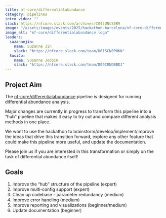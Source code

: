 ```yaml
---
title: nf-core/differentialabundance
category: pipelines
intro_video: ""
slack: https://nfcore.slack.com/archives/C045UNCS5R9
image: "/assets/images/events/2025/hackathon-barcelona/nf-core-differentialabundance_logo_light.png"
image_alt: "nf-core/differentialabundance logo"
leaders:
  suzannejin:
    name: Suzanne Jin
    slack: "https://nfcore.slack.com/team/D01SCN0PHKN"
  SusiJo:
    name: Susanne Jodoin
    slack: "https://nfcore.slack.com/team/D09C0NDBBDJ"
---
```


## Project Aim

The [nf-core/differentialabundance](https://github.com/nf-core/differentialabundance) pipeline is designed for running differential abundance analysis.

Major changes are currently in progress to transform this pipeline into a “hub” pipeline that makes it easy to try out and compare different analysis methods in one place.

We want to use the hackathon to brainstorm/develop/implement/improve the ideas that drive this transition forward, explore any other feature that could make this pipeline more useful, and update the documentation.

Please join us if you are interested in this transformation or simply on the task of differential abundance itself!

## Goals

1. Improve the “hub” structure of the pipeline (expert)
2. Improve multi-config support (expert)
3. Clean up codebase - parameter redundancy (medium)
4. Improve error handling (medium)
5. Improve reporting and visualizations (beginner/medium)
6. Update documentation (beginner)
